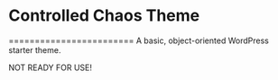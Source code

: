 # Controlled Chaos Theme
========================
A basic, object-oriented WordPress starter theme.

NOT READY FOR USE!